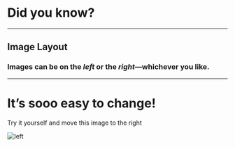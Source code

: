 # Did you know?

---

## Image Layout

### Images can be on the _left_ or the _right_—whichever you like. 

---

# It’s **sooo** easy to change!

Try it yourself and move this image to the right

![left](http://deckset-assets.s3-website-us-east-1.amazonaws.com/colnago1.jpg)